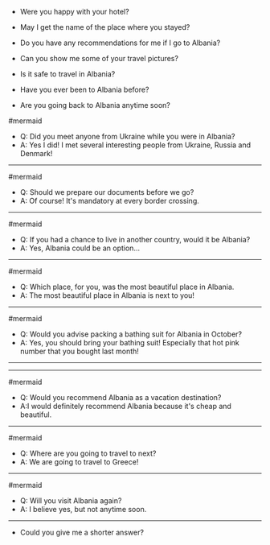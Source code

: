 - Were you happy with your hotel?

- May I get the name of the place where you stayed?

- Do you have any recommendations for me if I go to Albania?

- Can you show me some of your travel pictures?

- Is it safe to travel in Albania?

- Have you ever been to Albania before?

- Are you going back to  Albania anytime soon?
 

#mermaid 
- Q:  Did you meet anyone from Ukraine while you were in Albania?
- A: Yes I did! I met several interesting people from Ukraine, Russia and Denmark!

---







#mermaid 
- Q: Should we prepare our documents before we go?
- A: Of course! It's mandatory at every border crossing.

---









#mermaid 
- Q: If you had a chance to live in another country, would it be Albania?
- A: Yes, Albania could be an option... 



---
 
#mermaid 
- Q: Which place, for you, was the most beautiful place in Albania.
- A: The most beautiful place in Albania is next to you!

---

#mermaid 
- Q: Would you advise packing a bathing suit for Albania in October?
- A: Yes, you should bring your bathing suit! Especially that hot pink number that you bought last month!

---


---

#mermaid 
- Q: Would you recommend Albania as a vacation destination?
- A:I would definitely recommend Albania because it's cheap and beautiful.

---
#mermaid 
- Q: Where are you going to travel to next?
- A: We are going to travel to Greece!


---

#mermaid 
- Q: Will you visit Albania again?
- A: I believe yes, but not anytime soon.


---



- Could you give me a shorter answer?



